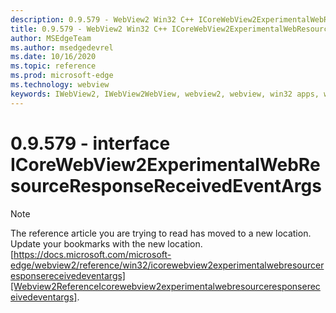 ```yaml
---
description: 0.9.579 - WebView2 Win32 C++ ICoreWebView2ExperimentalWebResourceResponseReceivedEventArgs
title: 0.9.579 - WebView2 Win32 C++ ICoreWebView2ExperimentalWebResourceResponseReceivedEventArgs
author: MSEdgeTeam
ms.author: msedgedevrel
ms.date: 10/16/2020
ms.topic: reference
ms.prod: microsoft-edge
ms.technology: webview
keywords: IWebView2, IWebView2WebView, webview2, webview, win32 apps, win32, edge, ICoreWebView2, ICoreWebView2Controller, browser control, edge html, ICoreWebView2ExperimentalWebResourceResponseReceivedEventArgs
---
```


# 0.9.579 - interface ICoreWebView2ExperimentalWebResourceResponseReceivedEventArgs 

> [!NOTE]
> The reference article you are trying to read has moved to a new location.  
> Update your bookmarks with the new location.  
> [https://docs.microsoft.com/microsoft-edge/webview2/reference/win32/icorewebview2experimentalwebresourceresponsereceivedeventargs][Webview2ReferenceIcorewebview2experimentalwebresourceresponsereceivedeventargs].  

[Webview2ReferenceIcorewebview2experimentalwebresourceresponsereceivedeventargs]: /microsoft-edge/webview2/reference/win32/icorewebview2experimentalwebresourceresponsereceivedeventargs "interface ICoreWebView2ExperimentalWebResourceResponseReceivedEventArgs | Microsoft Docs"
